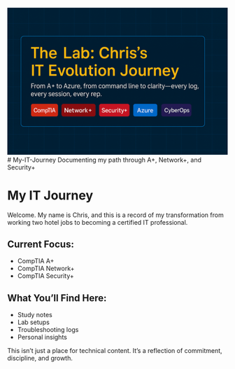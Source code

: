 ![The Lab Banner](./The_Lab_Banner.png)# My-IT-Journey
Documenting my path through A+, Network+, and Security+
# My IT Journey

Welcome. My name is Chris, and this is a record of my transformation from working two hotel jobs to becoming a certified IT professional.

## Current Focus:
- CompTIA A+
- CompTIA Network+
- CompTIA Security+

## What You’ll Find Here:
- Study notes
- Lab setups
- Troubleshooting logs
- Personal insights

This isn’t just a place for technical content. It’s a reflection of commitment, discipline, and growth.

